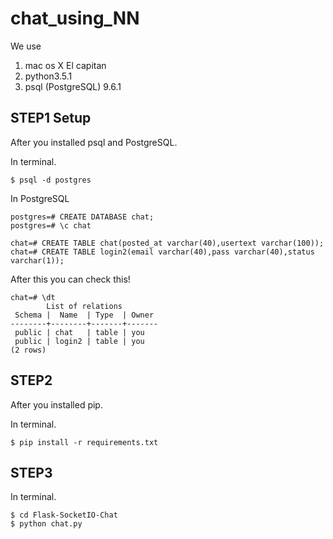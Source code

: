 # chat_using_NN

We use

1. mac os X El capitan
2. python3.5.1
3. psql (PostgreSQL) 9.6.1

## STEP1 Setup

After you installed psql and PostgreSQL.

In terminal.

```Terminal: in terminal
$ psql -d postgres
```

In PostgreSQL
```
postgres=# CREATE DATABASE chat;
postgres=# \c chat

chat=# CREATE TABLE chat(posted_at varchar(40),usertext varchar(100));
chat=# CREATE TABLE login2(email varchar(40),pass varchar(40),status varchar(1));
```

After this you can check this!


```
chat=# \dt
        List of relations
 Schema |  Name  | Type  | Owner 
--------+--------+-------+-------
 public | chat   | table | you
 public | login2 | table | you
(2 rows)
```

## STEP2

After you installed pip.

In terminal.
```command:command
$ pip install -r requirements.txt
```

## STEP3

In terminal.

```Terminal: in terminal
$ cd Flask-SocketIO-Chat
$ python chat.py
```
